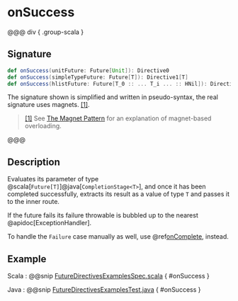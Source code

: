 # onSuccess

@@@ div { .group-scala }

## Signature

```scala
def onSuccess(unitFuture: Future[Unit]): Directive0
def onSuccess(simpleTypeFuture: Future[T]): Directive1[T]
def onSuccess(hlistFuture: Future[T_0 :: ... T_i ... :: HNil]): Directive[T_0 :: ... T_i ... :: HNil]
```

The signature shown is simplified and written in pseudo-syntax, the real signature uses magnets. <a id="^1" href="#1">[1]</a>.

> <a id="1" href="#^1">[1]</a> See [The Magnet Pattern](https://web.archive.org/web/20240311111722/http://spray.io/blog/2012-12-13-the-magnet-pattern/) for an explanation of magnet-based overloading.

@@@

## Description

Evaluates its parameter of type @scala[`Future[T]`]@java[`CompletionStage<T>`], and once it has been completed successfully,
extracts its result as a value of type `T` and passes it to the inner route.

If the future fails its failure throwable is bubbled up to the nearest @apidoc[ExceptionHandler].

To handle the `Failure` case manually as well, use @ref[onComplete](onComplete.md), instead.

## Example

Scala
:  @@snip [FutureDirectivesExamplesSpec.scala](/docs/src/test/scala/docs/http/scaladsl/server/directives/FutureDirectivesExamplesSpec.scala) { #onSuccess }

Java
:  @@snip [FutureDirectivesExamplesTest.java](/docs/src/test/java/docs/http/javadsl/server/directives/FutureDirectivesExamplesTest.java) { #onSuccess }
